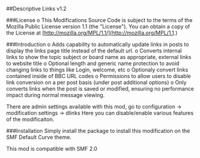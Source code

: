 ##Descriptive Links v1.2

###License
o This Modifications Source Code is subject to the terms of the Mozilla Public License version 1.1 (the "License"). You can obtain a copy of the License at [http://mozilla.org/MPL/1.1/](http://mozilla.org/MPL/1.1.)

###Introduction
o Adds capability to automatically update links in posts to display the links page title instead of the default url.
o Converts internal links to show the topic subject or board name as appropriate, external links to website title
o Optional length and generic name protection to avoid changing links to things like Login, welcome, etc
o Optionaly convert links contained inside of BBC URL codes
o Permissions to allow users to disable link conversion on a per post basis (under post additional options)
o Only converts links when the post is saved or modified, ensuring no performance impact during normal message viewing.

There are admin settings available with this mod, go to configuration -> modification settings -> dlinks
Here you can disable/enable various features of the modificaiton.

###Installation
Simply install the package to install this modification on the SMF Default Curve theme.

This mod is compatible with SMF 2.0